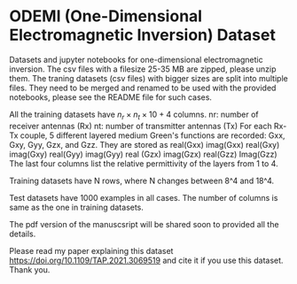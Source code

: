 # ODEMI (One-Dimensional Electromagnetic Inversion) Dataset
Datasets and jupyter notebooks for one-dimensional electromagnetic inversion.
The csv files with a filesize 25-35 MB are zipped, please unzip them.
The traning datasets (csv files) with bigger sizes are split into multiple files. They need to be merged and renamed to be used with the provided notebooks, please see the README file for such cases.

All the training datasets have $n_r \times n_t\times 10+4$ columns.
nr: number of receiver antennas (Rx)
nt: number of transmitter antennas (Tx)
For each Rx-Tx couple, 5 different layered medium Green's functions are recorded: Gxx, Gxy, Gyy, Gzx, and Gzz. They are stored as 
real(Gxx) imag(Gxx) real(Gxy) imag(Gxy) real(Gyy) imag(Gyy) real (Gzx) imag(Gzx) real(Gzz) Imag(Gzz)
The last four columns list the relative permittivity of the layers from 1 to 4.

Training datasets have N rows, where N changes between 8^4 and 18^4.

Test datasets have 1000 examples in all cases. The number of columns is same as the one in training datasets.

The pdf version of the manuscsript will be shared soon to provided all the details.

Please read my paper explaining this dataset
https://doi.org/10.1109/TAP.2021.3069519
and cite it if you use this dataset. Thank you.

